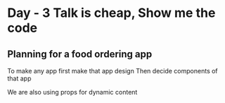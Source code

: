 # Day - 3 Talk is cheap, Show me the code

## Planning for a food ordering app

To make any app first make that app design
Then decide components of that app

We are also using props for dynamic content
